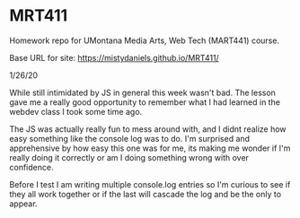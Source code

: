 # MRT411

Homework repo for UMontana Media Arts, Web Tech (MART441) course.

Base URL for site:
https://mistydaniels.github.io/MRT411/


1/26/20

While still intimidated by JS in general this week wasn't bad. The lesson gave me a really good opportunity to remember what I had learned in the webdev class I took some time ago.

The JS was actually really fun to mess around with, and I didnt realize how easy something like the console log was to do. I'm surprised and apprehensive by how easy this one was for me, its making me wonder if I'm really doing it correctly or am I doing something wrong with over confidence.

Before I test I am writing multiple console.log entries so I'm curious to see if they all work together or if the last will cascade the log and be the only to appear.
